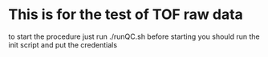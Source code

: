 # This is for the test of TOF raw data

to start the procedure just run ./runQC.sh
before starting you should run the init script and put the credentials
